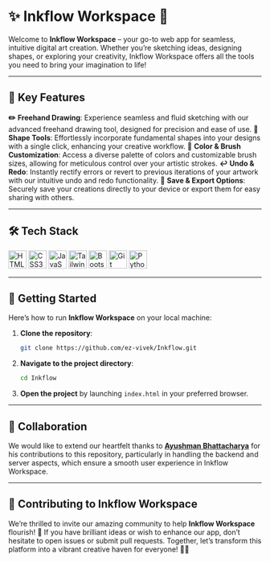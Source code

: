# ✨ Inkflow Workspace 🎨

Welcome to **Inkflow Workspace** – your go-to web app for seamless, intuitive digital art creation. Whether you’re sketching ideas, designing shapes, or exploring your creativity, Inkflow Workspace offers all the tools you need to bring your imagination to life!

---

## 🌟 Key Features

 **✏️** **Freehand Drawing**: Experience seamless and fluid sketching with our advanced freehand drawing tool, designed for precision and ease of use.
 **🔷** **Shape Tools**: Effortlessly incorporate fundamental shapes into your designs with a single click, enhancing your creative workflow.
 **🎨** **Color & Brush Customization**: Access a diverse palette of colors and customizable brush sizes, allowing for meticulous control over your artistic strokes.
 **↩️** **Undo & Redo**: Instantly rectify errors or revert to previous iterations of your artwork with our intuitive undo and redo functionality.
 **💾** **Save & Export Options**: Securely save your creations directly to your device or export them for easy sharing with others.

---

## 🛠️ Tech Stack

<p>
<a href="https://developer.mozilla.org/en-US/docs/Glossary/HTML5" target="_blank" rel="noreferrer"><img src="https://raw.githubusercontent.com/danielcranney/readme-generator/main/public/icons/skills/html5-colored.svg" width="36" height="36" alt="HTML5" /></a>
<a href="https://www.w3.org/TR/CSS/#css" target="_blank" rel="noreferrer"><img src="https://raw.githubusercontent.com/danielcranney/readme-generator/main/public/icons/skills/css3-colored.svg" width="36" height="36" alt="CSS3" /></a>
<a href="https://developer.mozilla.org/en-US/docs/Web/JavaScript" target="_blank" rel="noreferrer"><img src="https://raw.githubusercontent.com/danielcranney/readme-generator/main/public/icons/skills/javascript-colored.svg" width="36" height="36" alt="JavaScript" /></a>
<a href="https://tailwindcss.com/" target="_blank" rel="noreferrer"><img src="https://raw.githubusercontent.com/danielcranney/readme-generator/main/public/icons/skills/tailwindcss-colored.svg" width="36" height="36" alt="TailwindCSS" /></a>
<a href="https://getbootstrap.com/" target="_blank" rel="noreferrer"><img src="https://raw.githubusercontent.com/danielcranney/readme-generator/main/public/icons/skills/bootstrap-colored.svg" width="36" height="36" alt="Bootstrap" /></a>
<a href="https://git-scm.com/" target="_blank" rel="noreferrer"><img src="https://raw.githubusercontent.com/danielcranney/readme-generator/main/public/icons/skills/git-colored.svg" width="36" height="36" alt="Git" /></a>
<a href="https://www.python.org/" target="_blank" rel="noreferrer"><img src="https://raw.githubusercontent.com/danielcranney/readme-generator/main/public/icons/skills/python-colored.svg" width="36" height="36" alt="Python" /></a>
</p>

---

## 🚀 Getting Started

Here’s how to run **Inkflow Workspace** on your local machine:

1. **Clone the repository**:
   ```bash
   git clone https://github.com/ez-vivek/Inkflow.git
   ```

2. **Navigate to the project directory**:
   ```bash
   cd Inkflow
   ```

3. **Open the project** by launching `index.html` in your preferred browser.

---

## 🤝 Collaboration

We would like to extend our heartfelt thanks to <a href="https://github.com/Circuit-Overtime" target="_blank"><b>Ayushman Bhattacharya</b></a> for his contributions to this repository, particularly in handling the backend and server aspects, which ensure a smooth user experience in Inkflow Workspace.

---

## 🌟 Contributing to Inkflow Workspace

We’re thrilled to invite our amazing community to help **Inkflow Workspace** flourish! 🌱 If you have brilliant ideas or wish to enhance our app, don’t hesitate to open issues or submit pull requests. Together, let’s transform this platform into a vibrant creative haven for everyone! 🎨✨

